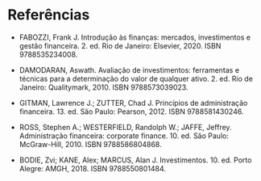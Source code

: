 # Referências

* FABOZZI, Frank J. Introdução às finanças: mercados, investimentos e gestão financeira. 2. ed. Rio de Janeiro: Elsevier, 2020. ISBN 9788535234008.

* DAMODARAN, Aswath. Avaliação de investimentos: ferramentas e técnicas para a determinação do valor de qualquer ativo. 2. ed. Rio de Janeiro: Qualitymark, 2010. ISBN 9788573039023.

* GITMAN, Lawrence J.; ZUTTER, Chad J. Princípios de administração financeira. 13. ed. São Paulo: Pearson, 2012. ISBN 9788581430246.

* ROSS, Stephen A.; WESTERFIELD, Randolph W.; JAFFE, Jeffrey. Administração financeira: corporate finance. 10. ed. São Paulo: McGraw-Hill, 2010. ISBN 9788586804868.

* BODIE, Zvi; KANE, Alex; MARCUS, Alan J. Investimentos. 10. ed. Porto Alegre: AMGH, 2018. ISBN 9788550801484.
